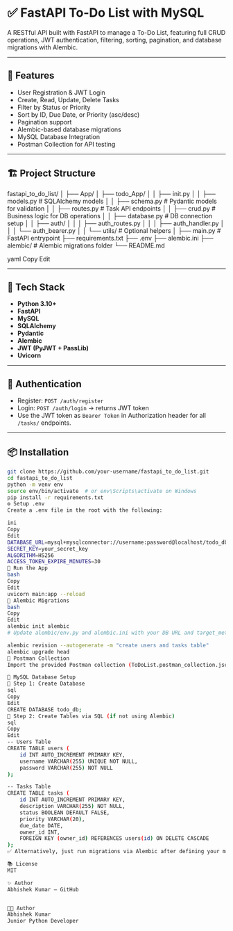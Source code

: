 # ✅ FastAPI To-Do List with MySQL

A RESTful API built with FastAPI to manage a To-Do List, featuring full CRUD operations, JWT authentication, filtering, sorting, pagination, and database migrations with Alembic.

---

## 🚀 Features

- User Registration & JWT Login
- Create, Read, Update, Delete Tasks
- Filter by Status or Priority
- Sort by ID, Due Date, or Priority (asc/desc)
- Pagination support
- Alembic-based database migrations
- MySQL Database Integration
- Postman Collection for API testing

---

## 🏗️ Project Structure

fastapi_to_do_list/ │ ├── App/ │ ├── todo_App/ │ │ ├── init.py │ │ ├── models.py # SQLAlchemy models │ │ ├── schema.py # Pydantic models for validation │ │ ├── routes.py # Task API endpoints │ │ ├── crud.py # Business logic for DB operations │ │ ├── database.py # DB connection setup │ │ ├── auth/ │ │ │ ├── auth_routes.py │ │ │ ├── auth_handler.py │ │ │ └── auth_bearer.py │ │ └── utils/ # Optional helpers │ ├── main.py # FastAPI entrypoint ├── requirements.txt ├── .env ├── alembic.ini ├── alembic/ # Alembic migrations folder └── README.md

yaml
Copy
Edit

---

## 🧰 Tech Stack

- **Python 3.10+**
- **FastAPI**
- **MySQL**
- **SQLAlchemy**
- **Pydantic**
- **Alembic**
- **JWT (PyJWT + PassLib)**
- **Uvicorn**

---

## 🔐 Authentication

- Register: `POST /auth/register`
- Login: `POST /auth/login` → returns JWT token
- Use the JWT token as `Bearer Token` in Authorization header for all `/tasks/` endpoints.

---

## 📦 Installation

```bash
git clone https://github.com/your-username/fastapi_to_do_list.git
cd fastapi_to_do_list
python -m venv env
source env/bin/activate  # or env\Scripts\activate on Windows
pip install -r requirements.txt
⚙️ Setup .env
Create a .env file in the root with the following:

ini
Copy
Edit
DATABASE_URL=mysql+mysqlconnector://username:password@localhost/todo_db
SECRET_KEY=your_secret_key
ALGORITHM=HS256
ACCESS_TOKEN_EXPIRE_MINUTES=30
🧪 Run the App
bash
Copy
Edit
uvicorn main:app --reload
🔄 Alembic Migrations
bash
Copy
Edit
alembic init alembic
# Update alembic/env.py and alembic.ini with your DB URL and target_metadata

alembic revision --autogenerate -m "create users and tasks table"
alembic upgrade head
📮 Postman Collection
Import the provided Postman collection (ToDoList.postman_collection.json) for testing all endpoints.

🧾 MySQL Database Setup
📌 Step 1: Create Database
sql
Copy
Edit
CREATE DATABASE todo_db;
📌 Step 2: Create Tables via SQL (if not using Alembic)
sql
Copy
Edit
-- Users Table
CREATE TABLE users (
    id INT AUTO_INCREMENT PRIMARY KEY,
    username VARCHAR(255) UNIQUE NOT NULL,
    password VARCHAR(255) NOT NULL
);

-- Tasks Table
CREATE TABLE tasks (
    id INT AUTO_INCREMENT PRIMARY KEY,
    description VARCHAR(255) NOT NULL,
    status BOOLEAN DEFAULT FALSE,
    priority VARCHAR(20),
    due_date DATE,
    owner_id INT,
    FOREIGN KEY (owner_id) REFERENCES users(id) ON DELETE CASCADE
);
✅ Alternatively, just run migrations via Alembic after defining your models.

📚 License
MIT

✨ Author
Abhishek Kumar – GitHub


👨‍💻 Author
Abhishek Kumar
Junior Python Developer